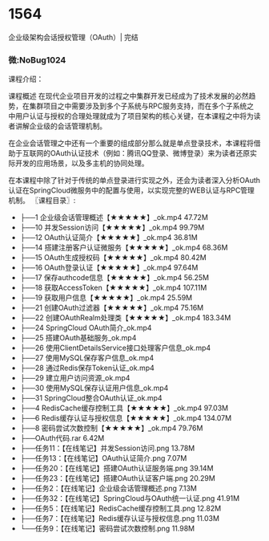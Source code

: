 # 1564
企业级架构会话授权管理（OAuth）| 完结
### 微:NoBug1024 


课程介绍：

课程概述
在现代企业项目开发的过程之中集群开发已经成为了技术发展的必然趋势，在集群项目之中需要涉及到多个子系统与RPC服务支持，而在多个子系统之中用户认证与授权的合理处理就成为了项目架构的核心关键，在本课程之中将为读者讲解企业级的会话管理机制。

在企业会话管理之中还有一个重要的组成部分那么就是单点登录技术，本课程将借助于互联网的OAuth认证技术（例如：腾讯QQ登录、微博登录）来为读者还原实际开发的应用场景，以及多主机的协同处理。

在本课程中除了针对于传统的单点登录进行实现之外，还会为读者深入分析OAuth认证在SpringCloud微服务中的配置与使用，以实现完整的WEB认证与RPC管理机制。
〖课程目录〗:

- ├──1 企业级会话管理概述【★★★★★】_ok.mp4  47.72M
- ├──10 并发Session访问【★★★★★】_ok.mp4  99.79M
- ├──12 OAuth认证简介【★★★★★】_ok.mp4  36.81M
- ├──14 搭建注册客户认证微服务【★★★★★】_ok.mp4  68.36M
- ├──15 OAuth生成授权码【★★★★★】_ok.mp4  80.42M
- ├──16 OAuth登录认证【★★★★★】_ok.mp4  97.64M
- ├──17 保存authcode信息【★★★★★】_ok.mp4  56.25M
- ├──18 获取AccessToken【★★★★★】_ok.mp4  107.11M
- ├──19 获取用户信息【★★★★★】_ok.mp4  25.59M
- ├──21 创建OAuth过滤器【★★★★★】_ok.mp4  75.16M
- ├──22 创建OAuthRealm处理类【★★★★★】_ok.mp4  183.34M
- ├──24 SpringCloud   OAuth简介_ok.mp4  
- ├──25 搭建OAuth基础服务_ok.mp4  
- ├──26 使用ClientDetailsService接口处理客户信息_ok.mp4  
- ├──27 使用MySQL保存客户信息_ok.mp4  
- ├──28 通过Redis保存Token认证_ok.mp4  
- ├──29 建立用户访问资源_ok.mp4  
- ├──30 使用MySQL保存认证用户信息_ok.mp4  
- ├──31 SpringCloud整合OAuth认证_ok.mp4  
- ├──4 RedisCache缓存控制工具【★★★★★】_ok.mp4  97.03M
- ├──6 Redis缓存认证与授权信息【★★★★★】_ok.mp4  134.07M
- ├──8 密码尝试次数控制【★★★★★】_ok.mp4  79.76M
- ├──OAuth代码.rar  6.42M
- ├──任务11：【在线笔记】并发Session访问.png  13.78M
- ├──任务13：【在线笔记】OAuth认证简介.png  7.07M
- ├──任务20：【在线笔记】搭建OAuth认证服务端.png  39.14M
- ├──任务23：【在线笔记】搭建OAuth认证客户端.png  20.29M
- ├──任务2：【在线笔记】企业级会话管理概述.png  7.13M
- ├──任务32：【在线笔记】SpringCloud与OAuth统一认证.png  41.91M
- ├──任务5：【在线笔记】RedisCache缓存控制工具.png  12.82M
- ├──任务7：【在线笔记】Redis缓存认证与授权信息.png  11.03M
- └──任务9：【在线笔记】密码尝试次数控制.png  11.98M
